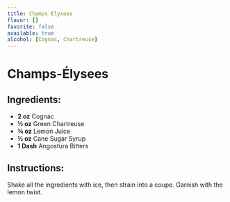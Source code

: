 ```yaml
---
title: Champs Elysees
flavor: []
favorite: false
available: true
alcohol: [Cognac, Chartreuse]
---
```

# Champs-Élysees

## Ingredients:
- **2 oz** Cognac
- **½ oz** Green Chartreuse
- **¾ oz** Lemon Juice
- **½ oz** Cane Sugar Syrup
- **1 Dash** Angostura Bitters

## Instructions:
Shake all the ingredients with ice, then strain into a coupe. Garnish with the lemon twist.




